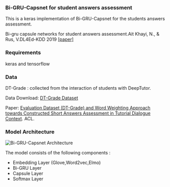 <html>
<head>

 </head>
<body>
<h3> Bi-GRU-Capsnet for student answers assessment </h3>
  
<p>This is a keras implementation of Bi-GRU-Capsnet for the students answers assessment. 
<p>Bi-gru capsule networks for student answers assessment.Ait Khayi, N., & Rus, V.DL4Ed-KDD 2019  <a href="http://ml4ed.cc/attachments/Khayi.pdf">[paper]</a>


<h3> Requirements </h3>
<p>keras and tensorflow
  
<h3> Data </h3>
<p> DT-Grade : collected from the interaction of students with DeepTutor.
<p> Data Download: <a href="http://deeptutor.memphis.edu/resources.htm">DT-Grade Dataset</a>
<p> Paper:  <a href="https://www.aclweb.org/anthology/W16-0520.pdf">Evaluation Dataset (DT-Grade) and Word Weighting Approach towards
Constructed Short Answers Assessment in Tutorial Dialogue Context</a>. ACL.

<h3>Model Architecture</h3>
<img src="https://i.postimg.cc/qB1tFCrg/capsnet.jpg" alt="Bi-GRU-Capsnet Architecture">
<p> The model consists of the following components : <br>
    <ul>
    <li>Embedding Layer (Glove,Word2vec,Elmo) </li>
    <li>Bi-GRU Layer</li>
    <li>Capsule Layer</li>
    <li> Softmax Layer</li>
</ul>

</body>
</html>


